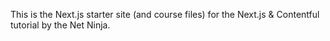 This is the Next.js starter site (and course files) for the Next.js & Contentful tutorial by the Net Ninja.